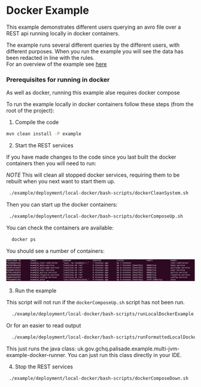# Docker Example

This example demonstrates different users querying an avro file over a REST api running locally in docker containers.

The example runs several different queries by the different users, with different purposes. When you run the example you will see the data has been redacted in line with the rules.  
For an overview of the example see [here](../../README.md)

### Prerequisites for running in docker 
As well as docker, running this example alse requires docker compose

To run the example locally in docker containers follow these steps (from the root of the project):

1. Compile the code
```bash
mvn clean install -P example
```

2. Start the REST services

If you have made changes to the code since you last built the docker containers then you will need to run:

*NOTE* This will clean all stopped docker services, requiring them to be rebuilt when you next want to start them up. 
```bash
 ./example/deployment/local-docker/bash-scripts/dockerCleanSystem.sh
```

Then you can start up the docker containers:
```bash
 ./example/deployment/local-docker/bash-scripts/dockerComposeUp.sh
```

You can check the containers are available:

```bash
  docker ps
```

You should see a number of containers:

![Output from docker ps](./DockerPSScreenshot.png?raw=true "Output from docker ps")


3. Run the example

This script will not run if the `dockerComposeUp.sh` script has not been run.

```bash
  ./example/deployment/local-docker/bash-scripts/runLocalDockerExample.sh
```
   Or for an easier to read output
```bash
  ./example/deployment/local-docker/bash-scripts/runFormattedLocalDockerExample.sh
```  

This just runs the java class: uk.gov.gchq.palisade.example.multi-jvm-example-docker-runner. You can just run this class directly in your IDE.

4. Stop the REST services


```bash
 ./example/deployment/local-docker/bash-scripts/dockerComposeDown.sh
```
